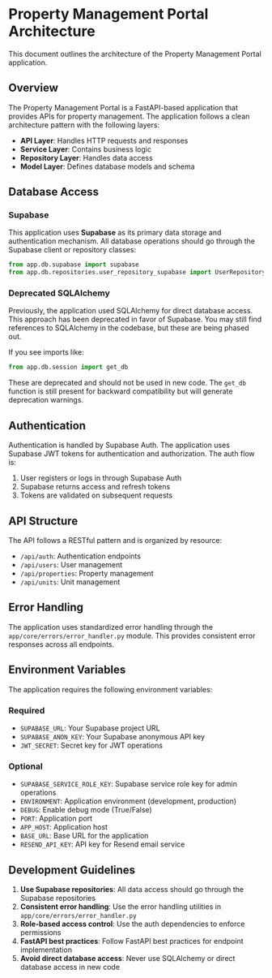 # Property Management Portal Architecture

This document outlines the architecture of the Property Management Portal application.

## Overview

The Property Management Portal is a FastAPI-based application that provides APIs for property management. The application follows a clean architecture pattern with the following layers:

- **API Layer**: Handles HTTP requests and responses
- **Service Layer**: Contains business logic
- **Repository Layer**: Handles data access
- **Model Layer**: Defines database models and schema

## Database Access

### Supabase

This application uses **Supabase** as its primary data storage and authentication mechanism. All database operations should go through the Supabase client or repository classes:

```python
from app.db.supabase import supabase
from app.db.repositories.user_repository_supabase import UserRepositorySupabase
```

### Deprecated SQLAlchemy

Previously, the application used SQLAlchemy for direct database access. This approach has been deprecated in favor of Supabase. You may still find references to SQLAlchemy in the codebase, but these are being phased out.

If you see imports like:

```python
from app.db.session import get_db
```

These are deprecated and should not be used in new code. The `get_db` function is still present for backward compatibility but will generate deprecation warnings.

## Authentication

Authentication is handled by Supabase Auth. The application uses Supabase JWT tokens for authentication and authorization. The auth flow is:

1. User registers or logs in through Supabase Auth
2. Supabase returns access and refresh tokens
3. Tokens are validated on subsequent requests

## API Structure

The API follows a RESTful pattern and is organized by resource:

- `/api/auth`: Authentication endpoints
- `/api/users`: User management
- `/api/properties`: Property management
- `/api/units`: Unit management

## Error Handling

The application uses standardized error handling through the `app/core/errors/error_handler.py` module. This provides consistent error responses across all endpoints.

## Environment Variables

The application requires the following environment variables:

### Required
- `SUPABASE_URL`: Your Supabase project URL
- `SUPABASE_ANON_KEY`: Your Supabase anonymous API key 
- `JWT_SECRET`: Secret key for JWT operations

### Optional
- `SUPABASE_SERVICE_ROLE_KEY`: Supabase service role key for admin operations
- `ENVIRONMENT`: Application environment (development, production)
- `DEBUG`: Enable debug mode (True/False)
- `PORT`: Application port
- `APP_HOST`: Application host
- `BASE_URL`: Base URL for the application
- `RESEND_API_KEY`: API key for Resend email service

## Development Guidelines

1. **Use Supabase repositories**: All data access should go through the Supabase repositories
2. **Consistent error handling**: Use the error handling utilities in `app/core/errors/error_handler.py`
3. **Role-based access control**: Use the auth dependencies to enforce permissions
4. **FastAPI best practices**: Follow FastAPI best practices for endpoint implementation
5. **Avoid direct database access**: Never use SQLAlchemy or direct database access in new code 